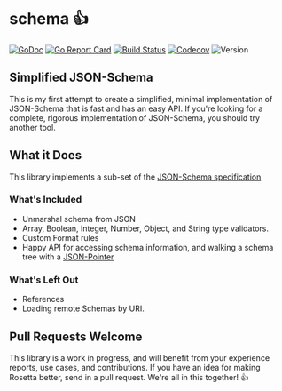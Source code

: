 # schema 👍


[![GoDoc](http://img.shields.io/badge/go-documentation-blue.svg?style=flat-square)](https://pkg.go.dev/github.com/benpate/schema)
[![Go Report Card](https://goreportcard.com/badge/github.com/benpate/schema?style=flat-square)](https://goreportcard.com/report/github.com/benpate/schema)
[![Build Status](http://img.shields.io/travis/benpate/schema.svg?style=flat-square)](https://travis-ci.com/benpate/schema)
[![Codecov](https://img.shields.io/codecov/c/github/benpate/schema.svg?style=flat-square)](https://codecov.io/gh/benpate/schema)
![Version](https://img.shields.io/github/v/release/benpate/schema?include_prereleases&style=flat-square&color=brightgreen)

## Simplified JSON-Schema

This is my first attempt to create a simplified, minimal implementation of JSON-Schema that is fast and has an easy API.  If you're looking for a complete, rigorous implementation of JSON-Schema, you should try another tool.

## What it Does

This library implements a sub-set of the [JSON-Schema specification](http://json-schema.org)

### What's Included

* Unmarshal schema from JSON
* Array, Boolean, Integer, Number, Object, and String type validators.
* Custom Format rules
* Happy API for accessing schema information, and walking a schema tree with a [JSON-Pointer](https://tools.ietf.org/html/rfc6901)

### What's Left Out

* References
* Loading remote Schemas by URI.


## Pull Requests Welcome

This library is a work in progress, and will benefit from your experience reports, use cases, and contributions.  If you have an idea for making Rosetta better, send in a pull request.  We're all in this together! 👍